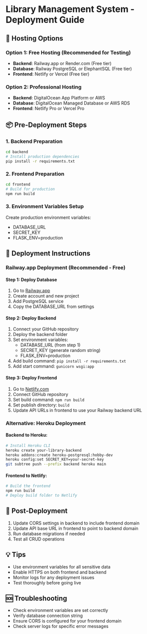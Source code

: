 # Library Management System - Deployment Guide

## 🚀 Hosting Options

### Option 1: Free Hosting (Recommended for Testing)
- **Backend**: Railway.app or Render.com (Free tier)
- **Database**: Railway PostgreSQL or ElephantSQL (Free tier) 
- **Frontend**: Netlify or Vercel (Free tier)

### Option 2: Professional Hosting
- **Backend**: DigitalOcean App Platform or AWS
- **Database**: DigitalOcean Managed Database or AWS RDS
- **Frontend**: Netlify Pro or Vercel Pro

## 📦 Pre-Deployment Steps

### 1. Backend Preparation
```bash
cd backend
# Install production dependencies
pip install -r requirements.txt
```

### 2. Frontend Preparation
```bash
cd frontend
# Build for production
npm run build
```

### 3. Environment Variables Setup
Create production environment variables:
- DATABASE_URL
- SECRET_KEY
- FLASK_ENV=production

## 🔧 Deployment Instructions

### Railway.app Deployment (Recommended - Free)

#### Step 1: Deploy Database
1. Go to [Railway.app](https://railway.app)
2. Create account and new project
3. Add PostgreSQL service
4. Copy the DATABASE_URL from settings

#### Step 2: Deploy Backend
1. Connect your GitHub repository
2. Deploy the backend folder
3. Set environment variables:
   - DATABASE_URL (from step 1)
   - SECRET_KEY (generate random string)
   - FLASK_ENV=production
4. Add build command: `pip install -r requirements.txt`
5. Add start command: `gunicorn wsgi:app`

#### Step 3: Deploy Frontend
1. Go to [Netlify.com](https://netlify.com)
2. Connect GitHub repository
3. Set build command: `npm run build`
4. Set publish directory: `build`
5. Update API URLs in frontend to use your Railway backend URL

### Alternative: Heroku Deployment

#### Backend to Heroku:
```bash
# Install Heroku CLI
heroku create your-library-backend
heroku addons:create heroku-postgresql:hobby-dev
heroku config:set SECRET_KEY=your-secret-key
git subtree push --prefix backend heroku main
```

#### Frontend to Netlify:
```bash
# Build the frontend
npm run build
# Deploy build folder to Netlify
```

## 🔗 Post-Deployment

1. Update CORS settings in backend to include frontend domain
2. Update API base URL in frontend to point to backend domain
3. Run database migrations if needed
4. Test all CRUD operations

## 💡 Tips

- Use environment variables for all sensitive data
- Enable HTTPS on both frontend and backend
- Monitor logs for any deployment issues
- Test thoroughly before going live

## 🆘 Troubleshooting

- Check environment variables are set correctly
- Verify database connection string
- Ensure CORS is configured for your frontend domain
- Check server logs for specific error messages